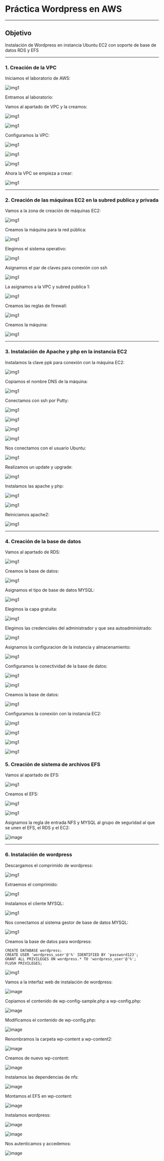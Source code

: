 
# Práctica Wordpress en AWS

---

##  Objetivo

Instalación de Wordpress en instancia Ubuntu EC2 con soporte de base de datos RDS y EFS

---

### 1. Creación de la VPC

Iniciamos el laboratorio de AWS:

![img1](/TEMA_3_S5/AWS/Screenshot_1.png)

Entramos al laboratorio:

Vamos al apartado de VPC y la creamos:

![img1](/TEMA_3_S5/AWS/Screenshot_2.png)

![img1](/TEMA_3_S5/AWS/Screenshot_3.png)

Configuramos la VPC:

![img1](/TEMA_3_S5/AWS/Screenshot_4.png)

![img1](/TEMA_3_S5/AWS/Screenshot_5.png)

![img1](/TEMA_3_S5/AWS/Screenshot_6.png)

Ahora la VPC se empieza a crear:

![img1](/TEMA_3_S5/AWS/Screenshot_7.png)

---

### 2. Creación de las máquinas EC2 en la subred publica y privada

Vamos a la zona de creación de máquinas EC2:

![img1](/TEMA_3_S5/AWS/Screenshot_8.png)

Creamos la máquina para la red pública:

![img1](/TEMA_3_S5/AWS/Screenshot_9.png)

Elegimos el sistema operativo:

![img1](/TEMA_3_S5/AWS/Screenshot_10.png)

Asignamos el par de claves para conexión con ssh

![img1](/TEMA_3_S5/AWS/Screenshot_11.png)

La asignamos a la VPC y subred publica 1:

![img1](/TEMA_3_S5/AWS/Screenshot_12.png)

Creamos las reglas de firewall:

![img1](/TEMA_3_S5/AWS/Screenshot_13.png)

Creamos la máquina:

![img1](/TEMA_3_S5/AWS/Screenshot_14.png)

---

### 3. Instalación de Apache y php en la instancia EC2

Instalamos la clave ppk para conexión con la máquina EC2:

![img1](/TEMA_3_S5/AWS/Screenshot_14.png)

Copiamos el nombre DNS de la máquina:

![img1](/TEMA_3_S5/AWS/Screenshot_15.png)

Conectamos con ssh por Putty:

![img1](/TEMA_3_S5/AWS/Screenshot_16.png)

![img1](/TEMA_3_S5/AWS/Screenshot_17.png)

![img1](/TEMA_3_S5/AWS/Screenshot_18.png)

![img1](/TEMA_3_S5/AWS/Screenshot_19.png)

Nos conectamos con el usuario Ubuntu:

![img1](/TEMA_3_S5/AWS/Screenshot_20.png)

Realizamos un update y upgrade:

![img1](/TEMA_3_S5/AWS/Screenshot_21.png)


Instalamos las apache y php:

![img1](/TEMA_3_S5/AWS/Screenshot_22.png)

![img1](/TEMA_3_S5/AWS/Screenshot_23.png)

Reiniciamos apache2:

![img1](/TEMA_3_S5/AWS/Screenshot_24.png)

---

### 4. Creación de la base de datos

Vamos al apartado de RDS:

![img1](/TEMA_3_S5/AWS/Screenshot_25.png)

Creamos la base de datos:

![img1](/TEMA_3_S5/AWS/Screenshot_26.png)

Asignamos el tipo de base de datos MYSQL:

![img1](/TEMA_3_S5/AWS/Screenshot_27.png)

Elegimos la capa gratuita:

![img1](/TEMA_3_S5/AWS/Screenshot_28.png)

Elegimos las credenciales del administrador y que sea autoadministrado:

![img1](/TEMA_3_S5/AWS/Screenshot_29.png)

Asignamos la configuracion de la instancia y almacenamiento:

![img1](/TEMA_3_S5/AWS/Screenshot_30.png)

Configuramos la conectividad de la base de datos:

![img1](/TEMA_3_S5/AWS/Screenshot_31.png)

![img1](/TEMA_3_S5/AWS/Screenshot_32.png)

Creamos la base de datos:

![img1](/TEMA_3_S5/AWS/Screenshot_33.png)


Configuramos la conexión con la instancia EC2:

![img1](/TEMA_3_S5/AWS/Screenshot_34.png)

![img1](/TEMA_3_S5/AWS/Screenshot_35.png)

![img1](/TEMA_3_S5/AWS/Screenshot_36.png)

![img1](/TEMA_3_S5/AWS/Screenshot_37.png)

### 5. Creación de sistema de archivos EFS

Vamos al apartado de EFS:

![img1](/TEMA_3_S5/AWS/Screenshot_38.png)

Creamos el EFS:

![img1](/TEMA_3_S5/AWS/Screenshot_39.png)

![img1](/TEMA_3_S5/AWS/Screenshot_40.png)

Asignamos la regla de entrada NFS y MYSQL al grupo de seguridad al que se unen el EFS, el RDS y el EC2:

![image](https://github.com/user-attachments/assets/1447877b-0751-4492-a115-874ca379bdbc)

---

### 6. Instalación de wordpress

Descargamos el comprimido de wordpress:

![img1](/TEMA_3_S5/AWS/Screenshot_53.png)

Extraemos el comprimido:

![img1](/TEMA_3_S5/AWS/Screenshot_54.png)

Instalamos el cliente MYSQL:

![img1](/TEMA_3_S5/AWS/Screenshot_57.png)

Nos conectamos al sistema gestor de base de datos MYSQL:

![img1](/TEMA_3_S5/AWS/Screenshot_55.png)

Creamos la base de datos para wordpress:

```
CREATE DATABASE wordpress; 
CREATE USER 'wordpress_user'@'%' IDENTIFIED BY 'password123'; 
GRANT ALL PRIVILEGES ON wordpress.* TO 'wordpress_user'@'%'; 
FLUSH PRIVILEGES;
```

![img1](/TEMA_3_S5/AWS/Screenshot_56.png)

Vamos a la interfaz web de instalación de wordpress:

![image](https://github.com/user-attachments/assets/1b0747fa-e201-4eaf-9cae-7c892a616a1b)

Copiamos el contenido de wp-config-sample.php a wp-config.php:

![image](https://github.com/user-attachments/assets/98ae3ac4-3ae9-497e-8f5e-6385bfd21c6a)

Modificamos el contenido de wp-config.php:

![image](https://github.com/user-attachments/assets/f7e1cb16-07ab-4b9c-ab10-27cf5b045890)

Renombramos la carpeta wp-content a wp-content2:

![image](https://github.com/user-attachments/assets/be004cab-4271-4bab-9f59-de877a55666d)

Creamos de nuevo wp-content:

![image](https://github.com/user-attachments/assets/b0a81fbf-453e-492a-9d92-8dfb05f715bf)

Instalamos las dependencias de nfs:

![image](https://github.com/user-attachments/assets/fa6a2374-a5af-4052-b1ca-566067233e43)

Montamos el EFS en wp-content:

![image](https://github.com/user-attachments/assets/51678320-84cd-423e-a1e4-e748ad2a76c6)

Instalamos wordpress:

![image](https://github.com/user-attachments/assets/5289795b-575f-4386-b2c7-947c3475dea9)

![image](https://github.com/user-attachments/assets/de7af036-acfc-40ed-bcff-408af693f011)

Nos autenticamos y accedemos:

![image](https://github.com/user-attachments/assets/818a37c6-0d82-4d30-a2a5-d3a4d3602919)






















